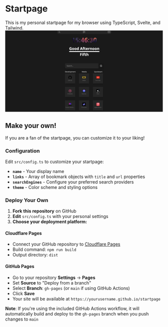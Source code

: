 # Startpage

This is my personal startpage for my browser using TypeScript, Svelte, and Tailwind.
![Preview](docs/preview.png)

## Make your own!
If you are a fan of the startpage, you can customize it to your liking!

### Configuration

Edit `src/config.ts` to customize your startpage:

- **`name`** - Your display name
- **`links`** - Array of bookmark objects with `title` and `url` properties
- **`searchEngines`** - Configure your preferred search providers
- **`theme`** - Color scheme and styling options

### Deploy Your Own

1. **Fork this repository** on GitHub
2. **Edit** `src/config.ts` with your personal settings
3. **Choose your deployment platform:**

#### Cloudflare Pages
- Connect your GitHub repository to [Cloudflare Pages](https://pages.cloudflare.com)
- Build command: `npm run build`
- Output directory: `dist`

#### GitHub Pages
- Go to your repository **Settings** → **Pages**
- Set **Source** to "Deploy from a branch"
- Select **Branch**: `gh-pages` (or `main` if using GitHub Actions)
- Click **Save**
- Your site will be available at `https://yourusername.github.io/startpage`

**Note**: If you're using the included GitHub Actions workflow, it will automatically build and deploy to the `gh-pages` branch when you push changes to `main`
